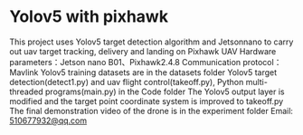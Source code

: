 # Yolov5 with pixhawk
This project uses Yolov5 target detection algorithm and Jetsonnano to carry out uav target tracking, delivery and landing on Pixhawk UAV
Hardware parameters：Jetson nano B01、Pixhawk2.4.8
Communication protocol：Mavlink
Yolov5 training datasets are in the datasets folder
Yolov5 target detection(detect1.py) and uav flight control(takeoff.py), Python multi-threaded programs(main.py) in the Code folder
The Yolov5 output layer is modified and the target point coordinate system is improved to takeoff.py
The final demonstration video of the drone is in the experiment folder
Email: 510677932@qq.com
